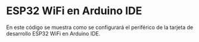<h1>ESP32 WiFi en Arduino IDE</h1>
En este código se muestra como se configurará el periférico de la tarjeta de desarrollo ESP32 WiFi en Arduino IDE.

